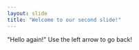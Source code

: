 ```yaml
---
layout: slide
title: "Welcome to our second slide!"
---
```

"Hello again!"
Use the left arrow to go back!
